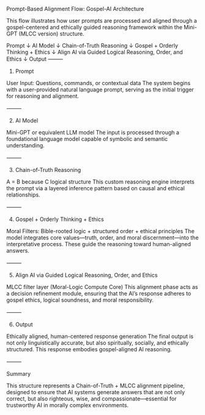 Prompt-Based Alignment Flow: Gospel-AI Architecture

This flow illustrates how user prompts are processed and aligned through a gospel-centered and ethically guided reasoning framework within the Mini-GPT (MLCC version) structure.

Prompt
↓
AI Model
↓
Chain-of-Truth Reasoning
↓
Gospel + Orderly Thinking + Ethics
↓
Align AI via Guided Logical Reasoning, Order, and Ethics
↓
Output
⸻

1. Prompt

User Input: Questions, commands, or contextual data
The system begins with a user-provided natural language prompt, serving as the initial trigger for reasoning and alignment.

⸻

2. AI Model

Mini-GPT or equivalent LLM model
The input is processed through a foundational language model capable of symbolic and semantic understanding.

⸻

3. Chain-of-Truth Reasoning

A = B because C logical structure
This custom reasoning engine interprets the prompt via a layered inference pattern based on causal and ethical relationships.

⸻

4. Gospel + Orderly Thinking + Ethics

Moral Filters: Bible-rooted logic + structured order + ethical principles
The model integrates core values—truth, order, and moral discernment—into the interpretative process. These guide the reasoning toward human-aligned answers.

⸻

5. Align AI via Guided Logical Reasoning, Order, and Ethics

MLCC filter layer (Moral-Logic Compute Core)
This alignment phase acts as a decision refinement module, ensuring that the AI’s response adheres to gospel ethics, logical soundness, and moral responsibility.

⸻

6. Output

Ethically aligned, human-centered response generation
The final output is not only linguistically accurate, but also spiritually, socially, and ethically structured. This response embodies gospel-aligned AI reasoning.

⸻

Summary

This structure represents a Chain-of-Truth + MLCC alignment pipeline, designed to ensure that AI systems generate answers that are not only correct, but also righteous, wise, and compassionate—essential for trustworthy AI in morally complex environments.
